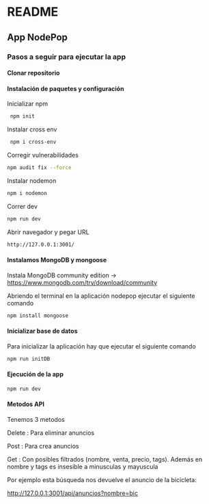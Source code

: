 # README

## App NodePop

### Pasos a seguir para ejecutar la app

#### Clonar repositorio

#### Instalación de paquetes y configuración

Inicializar npm 
```sh
 npm init
```

Instalar cross env 
```sh
 npm i cross-env
```

Corregir vulnerabilidades
```sh
npm audit fix --force
```

Instalar nodemon
```sh
npm i nodemon
```

Correr dev
```sh
npm run dev
```

Abrir navegador y pegar URL 
```sh
http://127.0.0.1:3001/
```

#### Instalamos MongoDB y mongoose

Instala MongoDB community edition
-> https://www.mongodb.com/try/download/community

Abriendo el terminal en la aplicación nodepop ejecutar el siguiente comando
```sh
npm install mongoose
```

#### Inicializar base de datos

Para inicializar la aplicación hay que ejecutar el siguiente comando
```sh
npm run initDB
```

#### Ejecución de la app

```sh
npm run dev
```

#### Metodos API

 Tenemos 3 metodos
 
 Delete : Para eliminar anuncios

 Post : Para crea anuncios
 
 Get : Con posibles filtrados (nombre, venta, precio, tags). Además en nombre y tags es insesible a minusculas y mayuscula

 Por ejemplo esta búsqueda nos devuelve el anuncio de la bicicleta:

 http://127.0.0.1:3001/api/anuncios?nombre=bic